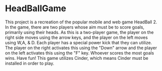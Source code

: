 # HeadBallGame
This project is a recreation of the popular mobile and web game HeadBall 2. In the game, there are two players whose aim must be to score goals, primarily using their heads. As this is a two-player game, the player on the right side moves using the arrow keys, and the player on the left moves using W,A, & D. Each player has a special power kick that they can utilize. The player on the right activates this using the "Down" arrow and the player on the left activates this using the "F" key. Whoever scores the most goals wins. Have fun! 
This game utilizes Cinder, which means Cinder must be installed in order to play.
